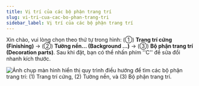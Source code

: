 ```yaml
---
title: Vị trí của các bộ phận trang trí
slug: vi-tri-cua-cac-bo-phan-trang-tri
sidebar_label: Vị trí của các bộ phận trang trí
---
```


Xin chào, vui lòng chọn theo thứ tự trong hình: (①) **Trang trí cứng (Finishing)** -> (②) **Tường nền... (Background ...)** -> (③) **Bộ phận trang trí (Decoration parts)**. Sau khi đặt, bạn có thể nhấn phím ''C'' để sửa đổi nhanh kích thước.

![Ảnh chụp màn hình hiển thị quy trình điều hướng để tìm các bộ phận trang trí: (1) Trang trí cứng, (2) Tường nền, và (3) Bộ phận trang trí.](https://storage.googleapis.com/jegavn_kb/images/35068a9e-532b-43f0-9095-8ce5dd4034d3.png)